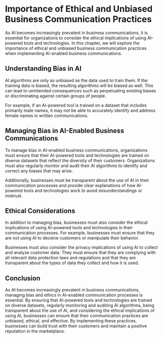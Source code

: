 Importance of Ethical and Unbiased Business Communication Practices
==============================================================================================================================================

As AI becomes increasingly prevalent in business communications, it is essential for organizations to consider the ethical implications of using AI-powered tools and technologies. In this chapter, we will explore the importance of ethical and unbiased business communication practices when implementing AI-enabled business communications.

Understanding Bias in AI
------------------------

AI algorithms are only as unbiased as the data used to train them. If the training data is biased, the resulting algorithms will be biased as well. This can lead to unintended consequences such as perpetuating existing biases or discriminating against certain groups of people.

For example, if an AI-powered tool is trained on a dataset that includes primarily male names, it may not be able to accurately identify and address female names in written communications.

Managing Bias in AI-Enabled Business Communications
---------------------------------------------------

To manage bias in AI-enabled business communications, organizations must ensure that their AI-powered tools and technologies are trained on diverse datasets that reflect the diversity of their customers. Organizations must also regularly monitor and audit their AI algorithms to identify and correct any biases that may arise.

Additionally, businesses must be transparent about the use of AI in their communication processes and provide clear explanations of how AI-powered tools and technologies work to avoid misunderstandings or mistrust.

Ethical Considerations
----------------------

In addition to managing bias, businesses must also consider the ethical implications of using AI-powered tools and technologies in their communication processes. For example, businesses must ensure that they are not using AI to deceive customers or manipulate their behavior.

Businesses must also consider the privacy implications of using AI to collect and analyze customer data. They must ensure that they are complying with all relevant data protection laws and regulations and that they are transparent about the types of data they collect and how it is used.

Conclusion
----------

As AI becomes increasingly prevalent in business communications, managing bias and ethics in AI-enabled communication processes is essential. By ensuring that AI-powered tools and technologies are trained on diverse datasets, regularly monitoring and auditing AI algorithms, being transparent about the use of AI, and considering the ethical implications of using AI, businesses can ensure that their communication practices are unbiased, ethical, and effective. By implementing these practices, businesses can build trust with their customers and maintain a positive reputation in the marketplace.
